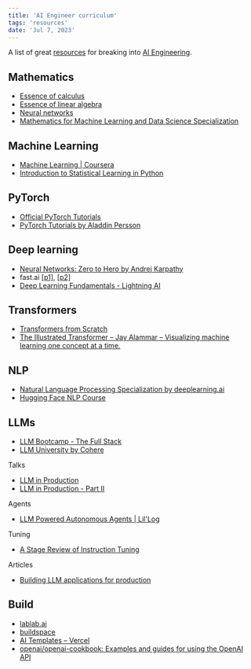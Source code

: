 ```yaml
---
title: 'AI Engineer curriculum'
tags: 'resources'
date: 'Jul 7, 2023'
---
```


A list of great [resources](https://news.ycombinator.com/item?id=36432598) for breaking into [AI Engineering](https://www.latent.space/p/ai-engineer).

## Mathematics

- [Essence of calculus](https://www.youtube.com/playlist?list=PLZHQObOWTQDMsr9K-rj53DwVRMYO3t5Yr)
- [Essence of linear algebra](https://www.youtube.com/playlist?list=PLZHQObOWTQDPD3MizzM2xVFitgF8hE_ab)
- [Neural networks](https://www.youtube.com/playlist?list=PLZHQObOWTQDNU6R1_67000Dx_ZCJB-3pi)
- [Mathematics for Machine Learning and Data Science Specialization](https://www.coursera.org/specializations/mathematics-for-machine-learning-and-data-science)

## Machine Learning

- [Machine Learning | Coursera](https://www.coursera.org/specializations/machine-learning-introduction)
- [Introduction to Statistical Learning in Python](https://hastie.su.domains/ISLP/ISLP_website.pdf)

## PyTorch

- [Official PyTorch Tutorials](https://pytorch.org/tutorials/)
- [PyTorch Tutorials by Aladdin Persson](https://www.youtube.com/playlist?list=PLhhyoLH6IjfxeoooqP9rhU3HJIAVAJ3Vz)

## Deep learning

- [Neural Networks: Zero to Hero by Andrej Karpathy](https://www.youtube.com/playlist?list=PLAqhIrjkxbuWI23v9cThsA9GvCAUhRvKZ)
- fast.ai [[p1]](https://course.fast.ai/), [[p2]](https://course.fast.ai/Lessons/part2.html)
- [Deep Learning Fundamentals - Lightning AI](https://lightning.ai/courses/deep-learning-fundamentals/)

## Transformers

- [Transformers from Scratch](https://e2eml.school/transformers.html)
- [The Illustrated Transformer – Jay Alammar – Visualizing machine learning one concept at a time.](https://jalammar.github.io/illustrated-transformer/)

## NLP

- [Natural Language Processing Specialization by deeplearning.ai](https://www.coursera.org/specializations/natural-language-processing)
- [Hugging Face NLP Course](https://huggingface.co/learn/nlp-course/chapter1/1)

## LLMs

- [LLM Bootcamp - The Full Stack](https://fullstackdeeplearning.com/llm-bootcamp/)
- [LLM University by Cohere](https://docs.cohere.com/docs/llmu)

Talks

- [LLM in Production](https://www.youtube.com/playlist?list=PL3vkEKxWd-us5YvvuvYkjP_QGlgUq3tpA)
- [LLM in Production - Part II](https://www.youtube.com/playlist?list=PL3vkEKxWd-uupBSWL-DbVJuCMqXO9Z3Z4)

Agents

- [LLM Powered Autonomous Agents | Lil'Log](https://lilianweng.github.io/posts/2023-06-23-agent/)

Tuning

- [A Stage Review of Instruction Tuning](https://yaofu.notion.site/June-2023-A-Stage-Review-of-Instruction-Tuning-f59dbfc36e2d4e12a33443bd6b2012c2)

Articles

- [Building LLM applications for production](https://huyenchip.com/2023/04/11/llm-engineering.html)

## Build

- [lablab.ai](https://lablab.ai/)
- [buildspace](https://buildspace.so/)
- [AI Templates – Vercel](https://vercel.com/templates/ai)
- [openai/openai-cookbook: Examples and guides for using the OpenAI API](https://github.com/openai/openai-cookbook)
